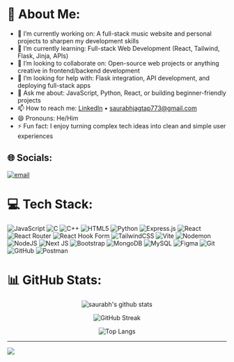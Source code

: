 # 💫 About Me:
- 🔭 I’m currently working on: A full-stack music website and personal projects to sharpen my development skills  
- 🌱 I’m currently learning: Full-stack Web Development (React, Tailwind, Flask, Jinja, APIs)  
- 👯 I’m looking to collaborate on: Open-source web projects or anything creative in frontend/backend development  
- 🤔 I’m looking for help with: Flask integration, API development, and deploying full-stack apps  
- 💬 Ask me about: JavaScript, Python, React, or building beginner-friendly projects  
- 📫 How to reach me: [LinkedIn]([https://www.linkedin.com/in/your-link](https://www.linkedin.com/in/saurabh-jagtap-084893287/)) • saurabhjagtap773@gmail.com  
- 😄 Pronouns: He/Him  
- ⚡ Fun fact: I enjoy turning complex tech ideas into clean and simple user experiences  


## 🌐 Socials:
[![email](https://img.shields.io/badge/Email-D14836?logo=gmail&logoColor=white)](mailto:saurabhjagtap773@gmail.com) 

# 💻 Tech Stack:
![JavaScript](https://img.shields.io/badge/javascript-%23323330.svg?style=for-the-badge&logo=javascript&logoColor=%23F7DF1E) ![C](https://img.shields.io/badge/c-%2300599C.svg?style=for-the-badge&logo=c&logoColor=white) ![C++](https://img.shields.io/badge/c++-%2300599C.svg?style=for-the-badge&logo=c%2B%2B&logoColor=white) ![HTML5](https://img.shields.io/badge/html5-%23E34F26.svg?style=for-the-badge&logo=html5&logoColor=white) ![Python](https://img.shields.io/badge/python-3670A0?style=for-the-badge&logo=python&logoColor=ffdd54) ![Express.js](https://img.shields.io/badge/express.js-%23404d59.svg?style=for-the-badge&logo=express&logoColor=%2361DAFB) ![React](https://img.shields.io/badge/react-%2320232a.svg?style=for-the-badge&logo=react&logoColor=%2361DAFB) ![React Router](https://img.shields.io/badge/React_Router-CA4245?style=for-the-badge&logo=react-router&logoColor=white) ![React Hook Form](https://img.shields.io/badge/React%20Hook%20Form-%23EC5990.svg?style=for-the-badge&logo=reacthookform&logoColor=white) ![TailwindCSS](https://img.shields.io/badge/tailwindcss-%2338B2AC.svg?style=for-the-badge&logo=tailwind-css&logoColor=white) ![Vite](https://img.shields.io/badge/vite-%23646CFF.svg?style=for-the-badge&logo=vite&logoColor=white) ![Nodemon](https://img.shields.io/badge/NODEMON-%23323330.svg?style=for-the-badge&logo=nodemon&logoColor=%BBDEAD) ![NodeJS](https://img.shields.io/badge/node.js-6DA55F?style=for-the-badge&logo=node.js&logoColor=white) ![Next JS](https://img.shields.io/badge/Next-black?style=for-the-badge&logo=next.js&logoColor=white) ![Bootstrap](https://img.shields.io/badge/bootstrap-%238511FA.svg?style=for-the-badge&logo=bootstrap&logoColor=white) ![MongoDB](https://img.shields.io/badge/MongoDB-%234ea94b.svg?style=for-the-badge&logo=mongodb&logoColor=white) ![MySQL](https://img.shields.io/badge/mysql-4479A1.svg?style=for-the-badge&logo=mysql&logoColor=white) ![Figma](https://img.shields.io/badge/figma-%23F24E1E.svg?style=for-the-badge&logo=figma&logoColor=white) ![Git](https://img.shields.io/badge/git-%23F05033.svg?style=for-the-badge&logo=git&logoColor=white) ![GitHub](https://img.shields.io/badge/github-%23121011.svg?style=for-the-badge&logo=github&logoColor=white) ![Postman](https://img.shields.io/badge/Postman-FF6C37?style=for-the-badge&logo=postman&logoColor=white)
# 📊 GitHub Stats:
<p align="center">
  <img src="https://github-readme-stats.vercel.app/api?username=saurabhjagtap&show_icons=true&theme=tokyonight" alt="saurabh's github stats" />
</p>

<p align="center">
  <img src="https://github-readme-streak-stats.herokuapp.com?user=saurabhjagtap&theme=tokyonight&date_format=M%20j%5B%2C%20Y%5D" alt="GitHub Streak" />
</p>

<p align="center">
  <img src="https://github-readme-stats.vercel.app/api/top-langs/?username=saurabhjagtap&layout=compact&theme=tokyonight" alt="Top Langs" />
</p>

---
[![](https://visitcount.itsvg.in/api?id=Saurabh-Jagtap&icon=0&color=0)](https://visitcount.itsvg.in)

<!-- Proudly created with GPRM ( https://gprm.itsvg.in ) -->

